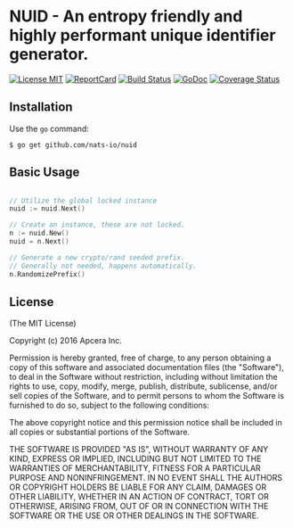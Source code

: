 # NUID - An entropy friendly and highly performant unique identifier generator.

[![License MIT](https://img.shields.io/npm/l/express.svg)](http://opensource.org/licenses/MIT)
[![ReportCard](http://goreportcard.com/badge/nats-io/nuid)](http://goreportcard.com/report/nats-io/nuid) [![Build Status](https://travis-ci.org/nats-io/nuid.svg?branch=master)](http://travis-ci.org/nats-io/nuid) [![GoDoc](http://godoc.org/github.com/nats-io/nuid?status.png)](http://godoc.org/github.com/nats-io/nuid) [![Coverage Status](https://coveralls.io/repos/nats-io/nuid/badge.svg?branch=master)](https://coveralls.io/r/nats-io/nuid?branch=master)

## Installation

Use the `go` command:

	$ go get github.com/nats-io/nuid

## Basic Usage

```go

// Utilize the global locked instance
nuid := nuid.Next()

// Create an instance, these are not locked.
n := nuid.New()
nuid = n.Next()

// Generate a new crypto/rand seeded prefix.
// Generally not needed, happens automatically.
n.RandomizePrefix()
```

## License

(The MIT License)

Copyright (c) 2016 Apcera Inc.

Permission is hereby granted, free of charge, to any person obtaining a copy
of this software and associated documentation files (the "Software"), to
deal in the Software without restriction, including without limitation the
rights to use, copy, modify, merge, publish, distribute, sublicense, and/or
sell copies of the Software, and to permit persons to whom the Software is
furnished to do so, subject to the following conditions:

The above copyright notice and this permission notice shall be included in
all copies or substantial portions of the Software.

THE SOFTWARE IS PROVIDED "AS IS", WITHOUT WARRANTY OF ANY KIND, EXPRESS OR
IMPLIED, INCLUDING BUT NOT LIMITED TO THE WARRANTIES OF MERCHANTABILITY,
FITNESS FOR A PARTICULAR PURPOSE AND NONINFRINGEMENT. IN NO EVENT SHALL THE
AUTHORS OR COPYRIGHT HOLDERS BE LIABLE FOR ANY CLAIM, DAMAGES OR OTHER
LIABILITY, WHETHER IN AN ACTION OF CONTRACT, TORT OR OTHERWISE, ARISING
FROM, OUT OF OR IN CONNECTION WITH THE SOFTWARE OR THE USE OR OTHER DEALINGS
IN THE SOFTWARE.
